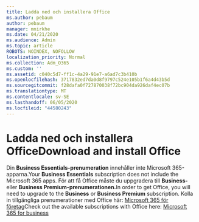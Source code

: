 ```yaml
---
title: Ladda ned och installera Office
ms.author: pebaum
author: pebaum
manager: mnirkhe
ms.date: 04/21/2020
ms.audience: Admin
ms.topic: article
ROBOTS: NOINDEX, NOFOLLOW
localization_priority: Normal
ms.collection: Adm_O365
ms.custom: ''
ms.assetid: c040c5d7-ff1c-4a29-91e7-a6ad7c3b410b
ms.openlocfilehash: 3717832ed7da0d8f9797c524e105b1f6a4d43b5d
ms.sourcegitcommit: f28dafa0f727870038f72bc904da926daf4ec07b
ms.translationtype: MT
ms.contentlocale: sv-SE
ms.lasthandoff: 06/05/2020
ms.locfileid: "44580243"
---
```

# <a name="download-and-install-office"></a><span data-ttu-id="1487c-102">Ladda ned och installera Office</span><span class="sxs-lookup"><span data-stu-id="1487c-102">Download and install Office</span></span>

<span data-ttu-id="1487c-103">Din **Business Essentials-prenumeration** innehåller inte Microsoft 365-apparna.</span><span class="sxs-lookup"><span data-stu-id="1487c-103">Your **Business Essentials** subscription does not include the Microsoft 365 apps.</span></span> <span data-ttu-id="1487c-104">För att få Office måste du uppgradera till **Business-** eller **Business Premium-prenumerationen.**</span><span class="sxs-lookup"><span data-stu-id="1487c-104">In order to get Office, you will need to upgrade to the **Business** or **Business Premium** subscription.</span></span> <span data-ttu-id="1487c-105">Kolla in tillgängliga prenumerationer med Office här: [Microsoft 365 för företag](https://products.office.com/compare-all-microsoft-office-products?tab=2)</span><span class="sxs-lookup"><span data-stu-id="1487c-105">Check out the available subscriptions with Office here: [Microsoft 365 for business](https://products.office.com/compare-all-microsoft-office-products?tab=2)</span></span>
  

